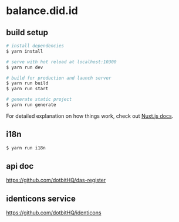 # balance.did.id

## build setup

```bash
# install dependencies
$ yarn install

# serve with hot reload at localhost:10300
$ yarn run dev

# build for production and launch server
$ yarn run build
$ yarn run start

# generate static project
$ yarn run generate
```

For detailed explanation on how things work, check out [Nuxt.js docs](https://nuxtjs.org).

## i18n
```bash
$ yarn run i18n
```

## api doc
https://github.com/dotbitHQ/das-register

## identicons service
https://github.com/dotbitHQ/identicons
